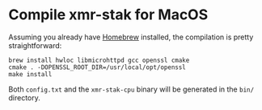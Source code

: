 # Compile **xmr-stak** for MacOS

Assuming you already have [Homebrew](https://brew.sh) installed, the compilation is pretty straightforward:

```
brew install hwloc libmicrohttpd gcc openssl cmake
cmake . -DOPENSSL_ROOT_DIR=/usr/local/opt/openssl
make install
```

Both `config.txt` and the `xmr-stak-cpu` binary will be generated in the `bin/` directory.
